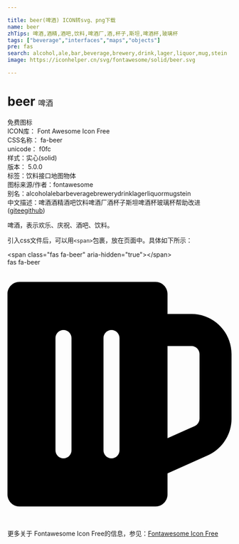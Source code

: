 ```yaml
---

title: beer(啤酒) ICON转svg、png下载
name: beer
zhTips: 啤酒,酒精,酒吧,饮料,啤酒厂,酒,杯子,斯坦,啤酒杯,玻璃杯
tags: ["beverage","interfaces","maps","objects"]
pre: fas
search: alcohol,ale,bar,beverage,brewery,drink,lager,liquor,mug,stein
image: https://iconhelper.cn/svg/fontawesome/solid/beer.svg

---
```


# beer  <small style="font-size: 60%;font-weight: 100">啤酒</small>


<div class="detail-page">
<p>
<span><span class="badge-success badge">免费图标</span> </span>
<br/>
<span>
ICON库：
<span class="badge-secondary badge">Font Awesome Icon Free</span> 
</span>
<br/>
<span>
CSS名称：
<span class="badge-secondary badge">fa-beer</span> 
</span>
<br/>
<span>
unicode：
<span class="badge-secondary badge">f0fc</span> 
<copy-btn content='f0fc' btn-title=""></copy-btn>
<copy-btn :content='String.fromCodePoint(parseInt("f0fc", 16))' btn-title="复制U"></copy-btn>
</span><br/><span>样式：<span class="badge-light badge">实心(solid)</span></span>
<br/>
<span>
版本：
<span class="badge-secondary badge">5.0.0</span> 
</span><br/><span>标签：<span class="badge-light badge"><router-link to="/tags/beverage.html">饮料</router-link></span><span class="badge-light badge"><router-link to="/tags/interfaces.html">接口</router-link></span><span class="badge-light badge"><router-link to="/tags/maps.html">地图</router-link></span><span class="badge-light badge"><router-link to="/tags/objects.html">物体</router-link></span></span>
<br/>
<span>图标来源/作者：<span class="badge-light badge">fontawesome</span></span> 
<br/>
<span>别名：<span class="badge-light badge">alcohol</span><span class="badge-light badge">ale</span><span class="badge-light badge">bar</span><span class="badge-light badge">beverage</span><span class="badge-light badge">brewery</span><span class="badge-light badge">drink</span><span class="badge-light badge">lager</span><span class="badge-light badge">liquor</span><span class="badge-light badge">mug</span><span class="badge-light badge">stein</span></span><br/><span class="zh-detail">中文描述：<span class="badge-primary badge">啤酒</span><span class="badge-primary badge">酒精</span><span class="badge-primary badge">酒吧</span><span class="badge-primary badge">饮料</span><span class="badge-primary badge">啤酒厂</span><span class="badge-primary badge">酒</span><span class="badge-primary badge">杯子</span><span class="badge-primary badge">斯坦</span><span class="badge-primary badge">啤酒杯</span><span class="badge-primary badge">玻璃杯</span><span class="help-link"><span>帮助改进</span>(<a href="https://gitee.com/liuwave/icon-helper/edit/master/json/fontawesome/solid/beer.json" target="_blank" rel="noopener noreferrer">gitee</a><a href="https://github.com/liuwave/icon-helper/edit/master/json/fontawesome/solid/beer.json" target="_blank" rel="noopener noreferrer">github</a></span>)</span><br/>
</p>
</div><div class="description description alert alert-light">啤酒，表示欢乐、庆祝、酒吧、饮料。</div>
<div class="alert alert-dark">
  <i class="fas fa-beer fa-xs"></i>
  <i class="fas fa-beer fa-sm"></i>
  <i class="fas fa-beer fa-lg"></i>
  <i class="fas fa-beer fa-2x"></i>
  <i class="fas fa-beer fa-3x"></i>
  <i class="fas fa-beer fa-5x"></i>
  <i class="fas fa-beer fa-7x"></i>
</div>
<div>
  <p>引入css文件后，可以用<code>&lt;span&gt;</code>包裹，放在页面中。具体如下所示：    
  </p>
  <div class="alert alert-primary" style="font-size: 14px">
    &lt;span class="fas fa-beer" aria-hidden="true"&gt;&lt;/span&gt;
    <copy-btn content='<span class="fas fa-beer" aria-hidden="true"></span>'></copy-btn>
  </div>
  <div class="alert alert-secondary">
    <i class="fas fa-beer"
    style="font-size: 24px"
    aria-hidden="true"></i> fas fa-beer
    <copy-btn content="fas fa-beer" btn-title="复制图标名称"></copy-btn>
  </div>
</div>
<div id="svg" class="svg-wrap">
<svg xmlns="http://www.w3.org/2000/svg" viewBox="0 0 448 512"><path d="M368 96h-48V56c0-13.255-10.745-24-24-24H24C10.745 32 0 42.745 0 56v400c0 13.255 10.745 24 24 24h272c13.255 0 24-10.745 24-24v-42.11l80.606-35.977C429.396 365.063 448 336.388 448 304.86V176c0-44.112-35.888-80-80-80zm16 208.86a16.018 16.018 0 0 1-9.479 14.611L320 343.805V160h48c8.822 0 16 7.178 16 16v128.86zM208 384c-8.836 0-16-7.164-16-16V144c0-8.836 7.164-16 16-16s16 7.164 16 16v224c0 8.836-7.164 16-16 16zm-96 0c-8.836 0-16-7.164-16-16V144c0-8.836 7.164-16 16-16s16 7.164 16 16v224c0 8.836-7.164 16-16 16z"/></svg>
</div>
<detail full-name='fa-beer'></detail>

<Vssue title="关于“beer”的评论" />
    
<div><p>更多关于  Fontawesome Icon Free的信息，参见：<a target="_blank" href="https://iconhelper.cn/fontawesome.html">Fontawesome Icon Free</a>
</p></div>
